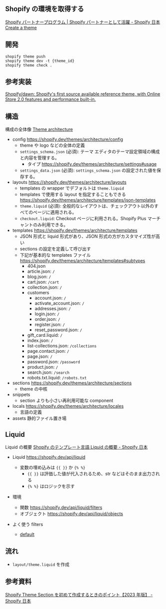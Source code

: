 ## Shopify の環境を取得する

[Shopify パートナープログラム | Shopify パートナーとして活躍 - Shopify 日本](https://www.shopify.com/jp/partners)
[Create a theme](https://shopify.dev/themes/getting-started/create)

## 開発

```
shopify theme push
shopify theme dev -t {theme_id}
shopify theme check .
```

## 参考実装

[Shopify/dawn: Shopify's first source available reference theme, with Online Store 2.0 features and performance built-in.](https://github.com/Shopify/dawn)

## 構造

構成の全体像 [Theme architecture](https://shopify.dev/themes/architecture)

-   config https://shopify.dev/themes/architecture/config
    -   theme や logo などの全体の定義
    -   `settings_schema.json` (必須): テーマ エディタのテーマ設定領域の構成と内容を管理する。
        -   タイプ https://shopify.dev/themes/architecture/settings#usage
    -   `settings_data.json` (必須): `settings_schema.json` の設定された値を保存する。
-   layouts https://shopify.dev/themes/architecture/layouts
    -   templates の wrapper でデフォルトは `theme.liquid`
    -   templates で使用する layout を指定することもできる https://shopify.dev/themes/architecture/templates/json-templates
    -   `theme.liquid` (必須): 全般的なレイアウトは、チェックアウト以外のすべてのページに適用される。
    -   `checkout.liquid`: Checkout ページに利用される。Shopify Plus マーチャントのみ利用できる。
-   templates https://shopify.dev/themes/architecture/templates
    -   JSON 形式と liquid 形式があり、JSON 形式の方がカスタマイズ性が高い
    -   sections の設定を定義して呼び出す
    -   下記が基本的な templates ファイル https://shopify.dev/themes/architecture/templates#subtypes
        -   404.json
        -   article.json: `/`
        -   blog.json: `/`
        -   cart.json: `/cart`
        -   collection.json: `/`
        -   customers
            -   account.json: `/`
            -   activate_account.json: `/`
            -   addresses.json: `/`
            -   login.json: `/`
            -   order.json: `/`
            -   register.json: `/`
            -   reset_password.json: `/`
        -   gift_card.liquid: `/`
        -   index.json: `/`
        -   list-collections.json: `/collections`
        -   page.contact.json: `/`
        -   page.json: `/`
        -   password.json: `/password`
        -   product.json: `/`
        -   search.json: `/search`
        -   robots.txt.liquid: `/robots.txt`
-   sections https://shopify.dev/themes/architecture/sections
    -   theme の中核
-   snippets
    -   section よりも小さい再利用可能な component
-   locals https://shopify.dev/themes/architecture/locales
    -   言語の定義
-   assets 静的ファイル置き場

## Liquid

Liquid の概要 [Shopify のテンプレート言語 Liquid の概要 - Shopify 日本](https://www.shopify.com/jp/blog/partner-shopify-template-language-liquid-overview)

-   Liquid https://shopify.dev/api/liquid
    -   変数の埋め込みは `{{ }}` か `{% %}`
        -   `{{ }}` は評価した値が代入されるため、str などはそのまま出力される
        -   `{% %}` はロジックを示す
-   環境

    -   関数 https://shopify.dev/api/liquid/filters
    -   オブジェクト https://shopify.dev/api/liquid/objects

-   よく使う filters
    -   [default](https://shopify.github.io/liquid/filters/default/)

## 流れ

-   `layout/theme.liquid` を作成

## 参考資料

[Shopify Theme Section を初めて作成するときのポイント【2023 年版】 - Shopify 日本](https://www.shopify.com/jp/blog/partner-how-to-create-your-first-shopify-theme-section)
